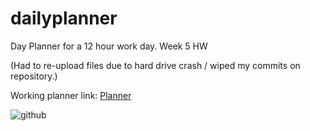# dailyplanner
Day Planner for a 12 hour work day. Week 5 HW

(Had to re-upload files due to hard drive crash / wiped my commits on repository.)

Working planner link: [Planner](tbonexas.github.io/dailyplanner)


![github](https://user-images.githubusercontent.com/67118229/92774169-0da4e680-f352-11ea-9bac-ab19d05092df.gif)
